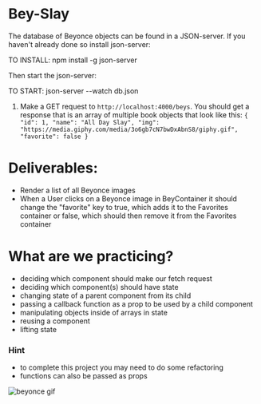 # Bey-Slay

The database of Beyonce objects can be found in a JSON-server. If you haven't already done so install json-server:

TO INSTALL: npm install -g json-server

Then start the json-server:

TO START: json-server --watch db.json

1. Make a GET request to `http://localhost:4000/beys`. You should get a response that is an array of multiple book objects that look like this:
   `{ "id": 1, "name": "All Day Slay", "img": "https://media.giphy.com/media/3o6gb7cN7bwDxAbnS8/giphy.gif", "favorite": false }`

# Deliverables:

- Render a list of all Beyonce images
- When a User clicks on a Beyonce image in BeyContainer it should change the "favorite" key to true, which adds it to the Favorites container or false, which should then remove it from the Favorites container

# What are we practicing?

- deciding which component should make our fetch request
- deciding which component(s) should have state
- changing state of a parent component from its child
- passing a callback function as a prop to be used by a child component
- manipulating objects inside of arrays in state
- reusing a component
- lifting state

### Hint

- to complete this project you may need to do some refactoring
- functions can also be passed as props

![beyonce gif](bey-slay.gif)
